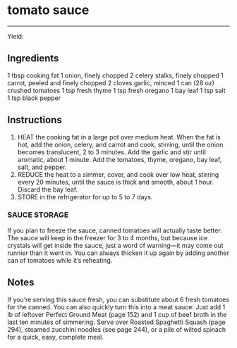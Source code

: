 # tomato sauce
---
Yield: 

## Ingredients
1 tbsp cooking fat
1 onion, finely chopped
2 celery stalks, finely chopped
1 carrot, peeled and finely chopped
2 cloves garlic, minced
1 can (28 oz) crushed tomatoes
1 tsp fresh thyme
1 tsp fresh oregano
1 bay leaf
1 tsp salt
1 tsp black pepper


## Instructions
1. HEAT the cooking fat in a large pot over medium heat.
When the fat is hot, add the onion, celery, and carrot and
cook, stirring, until the onion becomes translucent,
2 to 3 minutes. Add the garlic and stir until aromatic,
about 1 minute. Add the tomatoes, thyme, oregano, bay
leaf, salt, and pepper.
2. REDUCE the heat to a simmer, cover, and cook over low
heat, stirring every 20 minutes, until the sauce is thick and
smooth, about 1 hour. Discard the bay leaf.
3. STORE in the refrigerator for up to 5 to 7 days.

### SAUCE STORAGE
If you plan to freeze the sauce, canned
tomatoes will actually taste better. The sauce will keep in
the freezer for 3 to 4 months, but because ice crystals will get
inside the sauce, just a word of warning—it may come out
runnier than it went in. You can always thicken it up again by
adding another can of tomatoes while it’s reheating.

## Notes

If you’re serving this sauce fresh, you can
substitute about 6 fresh tomatoes for the
canned. You can also quickly turn this
into a meat sauce: Just add 1 lb
of leftover Perfect Ground Meat (page
152) and 1 cup of beef broth in the
last ten minutes of simmering. Serve
over Roasted Spaghetti Squash (page
294), steamed zucchini noodles (see
page 244), or a pile of wilted spinach
for a quick, easy, complete meal.
